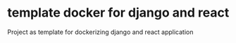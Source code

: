 # template docker for django and react
Project as template for dockerizing django and react application
